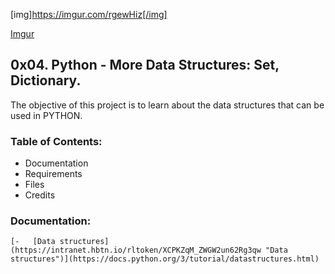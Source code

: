 [img]https://imgur.com/rgewHiz[/img]

[Imgur](https://imgur.com/rgewHiz)



## 0x04. Python - More Data Structures: Set, Dictionary.

The objective of this project is to learn about the data structures that can be used in PYTHON.
### Table of Contents:
 - Documentation
 - Requirements
 - Files
 - Credits
### Documentation:

    [-   [Data structures](https://intranet.hbtn.io/rltoken/XCPKZqM_ZWGW2un62Rg3qw "Data structures")](https://docs.python.org/3/tutorial/datastructures.html)
